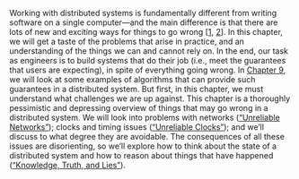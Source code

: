 Working with distributed systems is fundamentally different from writing software on a single
computer—and the main difference is that there are lots of new and exciting ways for things to go
wrong [[1](ch08.html#Cavage2013ez),
[2](ch08.html#Kreps2012td_ch8)].
In this chapter, we will get a taste of the problems that arise in practice, and an understanding of
the things we can and cannot rely on. In the end, our task as engineers is to build systems that do their job (i.e., meet the guarantees
that users are expecting), in spite of everything going wrong. In [Chapter 9](ch09.html#ch_consistency), we will look
at some examples of algorithms that can provide such guarantees in a distributed system. But first,
in this chapter, we must understand what challenges we are up against. This chapter is a thoroughly pessimistic and depressing overview of things that may go wrong in a
distributed system. We will look into problems with networks ([“Unreliable Networks”](#sec_distributed_networks)); clocks
and timing issues ([“Unreliable Clocks”](#sec_distributed_clocks)); and we’ll discuss to what degree they are avoidable.
The consequences of all these issues are disorienting, so
we’ll explore how to think about the state of a distributed system and how to reason about things
that have happened ([“Knowledge, Truth, and Lies”](#sec_distributed_truth)).